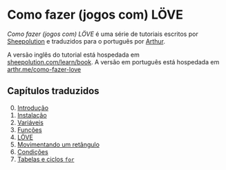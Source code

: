 # Como fazer (jogos com) LÖVE

*Como fazer (jogos com) LÖVE* é uma série de tutoriais escritos por [Sheepolution](https://github.com/sheepolution/how-to-love) e traduzidos para o português por [Arthur](https://github.com/arthrfrts).

A versão inglês do tutorial está hospedada em [sheepolution.com/learn/book](https://www.sheepolution.com/learn/book/contents). A versão em português está hospedada em [arthr.me/como-fazer-love](https://arthr.me/como-fazer-love/)

## Capítulos traduzidos

0. [Introdução](https://arthr.me/como-fazer-love/livro/00-introducao)
1. [Instalação](https://arthr.me/como-fazer-love/livro/01-instalacao)
2. [Variáveis](https://arthr.me/como-fazer-love/livro/02-variaveis)
3. [Funções](https://arthr.me/como-fazer-love/livro/03-funcoes)
4. [LÖVE](https://arthr.me/como-fazer-love/livro/04-love)
5. [Movimentando um retângulo](https://arthr.me/como-fazer-love/livro/05-movimentando)
6. [Condições](https://arthr.me/como-fazer-love/livro/06-condicoes)
7. [Tabelas e ciclos `for`](https://arthr.me/como-fazer-love/livro/07-iteracoes)
